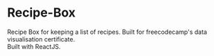 # Recipe-Box
Recipe Box for keeping a list of recipes. Built for freecodecamp's data visualisation certificate.  
Built with ReactJS.
